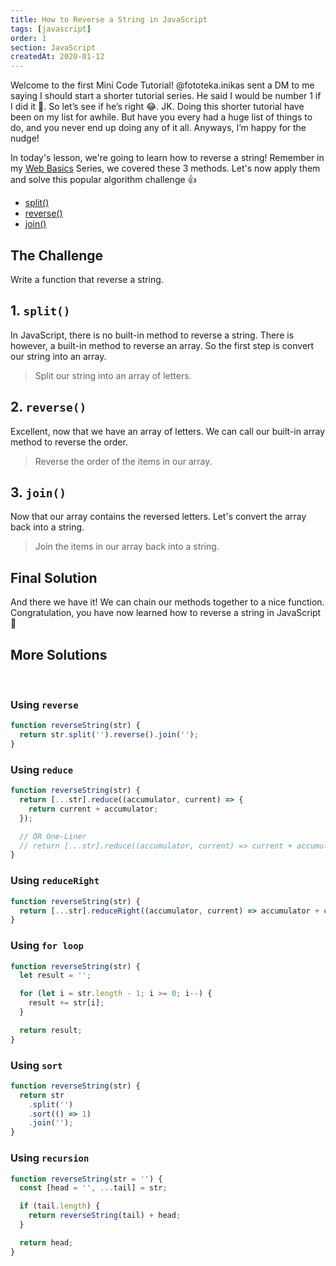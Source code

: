 ```yaml
---
title: How to Reverse a String in JavaScript
tags: [javascript]
order: 1
section: JavaScript
createdAt: 2020-01-12
---
```


Welcome to the first Mini Code Tutorial! @fototeka.inikas sent a DM to me saying I should start a shorter tutorial series. He said I would be number 1 if I did it 🤣. So let’s see if he’s right 😂. JK. Doing this shorter tutorial have been on my list for awhile. But have you every had a huge list of things to do, and you never end up doing any of it all. Anyways, I’m happy for the nudge!

In today's lesson, we're going to learn how to reverse a string! Remember in my [Web Basics](/basics/) Series, we covered these 3 methods. Let's now apply them and solve this popular algorithm challenge 👍

- [split()](/basics/string-split/)
- [reverse()](/basics/array-reverse/)
- [join()](/basics/array-join/)

<markdown-toc></markdown-toc>

## The Challenge

Write a function that reverse a string.

<markdown-image img="challenge" alt="How to reverse a string algorithm challenge"></markdown-image>

## 1. `split()`

In JavaScript, there is no built-in method to reverse a string. There is however, a built-in method to reverse an array. So the first step is convert our string into an array.

> Split our string into an array of letters.

<markdown-image img="split" alt="Javascript split function"></markdown-image>

## 2. `reverse()`

Excellent, now that we have an array of letters. We can call our built-in array method to reverse the order.

> Reverse the order of the items in our array.

<markdown-image img="reverse" alt="Javascript reverse function"></markdown-image>

## 3. `join()`

Now that our array contains the reversed letters. Let's convert the array back into a string.

> Join the items in our array back into a string.

<markdown-image img="join" alt="Javascript join function"></markdown-image>

## Final Solution

And there we have it! We can chain our methods together to a nice function. Congratulation, you have now learned how to reverse a string in JavaScript 🥳

<markdown-image img="result" alt="Javascript solution to reverse a string"></markdown-image>

## More Solutions

<br>

### Using `reverse`

```javascript
function reverseString(str) {
  return str.split('').reverse().join('');
}
```

### Using `reduce`

```javascript
function reverseString(str) {
  return [...str].reduce((accumulator, current) => {
    return current + accumulator;
  });

  // OR One-Liner
  // return [...str].reduce((accumulator, current) => current + accumulator)
}
```

### Using `reduceRight`

```javascript
function reverseString(str) {
  return [...str].reduceRight((accumulator, current) => accumulator + current);
}
```

### Using `for loop`

```javascript
function reverseString(str) {
  let result = '';

  for (let i = str.length - 1; i >= 0; i--) {
    result += str[i];
  }

  return result;
}
```

### Using `sort`

```javascript
function reverseString(str) {
  return str
    .split('')
    .sort(() => 1)
    .join('');
}
```

### Using `recursion`

```javascript
function reverseString(str = '') {
  const [head = '', ...tail] = str;

  if (tail.length) {
    return reverseString(tail) + head;
  }

  return head;
}
```

<ArticleFootnote />
